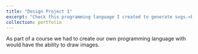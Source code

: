 ```yaml
---
title: "Design Project 1"
excerpt: "Check this programming language I created to generate svgs.<br/><img src='/images/INF600E_chess_board.png'>"
collection: portfolio
---
```


As part of a course we had to create our own programming language with would have the ability to draw images. 